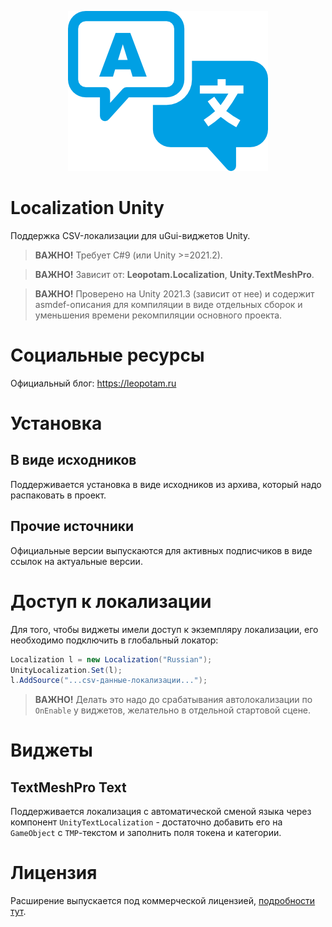 <p align="center">
    <img src="./logo.png" alt="Logo">
</p>

# Localization Unity
Поддержка CSV-локализации для uGui-виджетов Unity.

> **ВАЖНО!** Требует C#9 (или Unity >=2021.2).

> **ВАЖНО!** Зависит от: **Leopotam.Localization**, **Unity.TextMeshPro**.

> **ВАЖНО!** Проверено на Unity 2021.3 (зависит от нее) и содержит asmdef-описания для компиляции в виде отдельных сборок и уменьшения времени рекомпиляции основного проекта.


# Социальные ресурсы
Официальный блог: https://leopotam.ru


# Установка


## В виде исходников
Поддерживается установка в виде исходников из архива, который надо распаковать в проект.


## Прочие источники
Официальные версии выпускаются для активных подписчиков в виде ссылок на актуальные версии.


# Доступ к локализации
Для того, чтобы виджеты имели доступ к экземпляру локализации, его необходимо подключить в глобальный локатор:
```c#
Localization l = new Localization("Russian");
UnityLocalization.Set(l);
l.AddSource("...csv-данные-локализации...");
```
> **ВАЖНО!** Делать это надо до срабатывания автолокализации по `OnEnable` у виджетов, желательно в отдельной стартовой сцене. 


# Виджеты


## TextMeshPro Text
Поддерживается локализация с автоматической сменой языка через компонент `UnityTextLocalization` - достаточно
добавить его на `GameObject` с `TMP`-текстом и заполнить поля токена и категории.


# Лицензия
Расширение выпускается под коммерческой лицензией, [подробности тут](./LICENSE.md).
